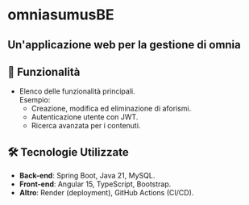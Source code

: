 # omniasumusBE

Un'applicazione web per la gestione di omnia
---
## 🚀 Funzionalità
- Elenco delle funzionalità principali.  
Esempio:
  - Creazione, modifica ed eliminazione di aforismi.
  - Autenticazione utente con JWT.
  - Ricerca avanzata per i contenuti.
## 🛠️ Tecnologie Utilizzate
- **Back-end**: Spring Boot, Java 21, MySQL.
- **Front-end**: Angular 15, TypeScript, Bootstrap.
- **Altro**: Render (deployment), GitHub Actions (CI/CD).
